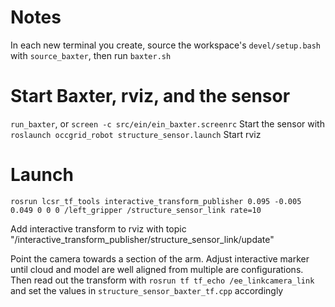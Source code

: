 # Notes
In each new terminal you create, source the workspace's `devel/setup.bash` with `source_baxter`, then run `baxter.sh`

# Start Baxter, rviz, and the sensor
`run_baxter`, or `screen -c src/ein/ein_baxter.screenrc`
Start the sensor with `roslaunch occgrid_robot structure_sensor.launch`
Start rviz

# Launch 
`rosrun lcsr_tf_tools interactive_transform_publisher 0.095 -0.005 0.049 0 0 0 /left_gripper /structure_sensor_link rate=10`

Add interactive transform to rviz with topic "/interactive_transform_publisher/structure_sensor_link/update"

Point the camera towards a section of the arm.
Adjust interactive marker until cloud and model are well aligned from multiple are configurations. Then read out the transform with `rosrun tf tf_echo /ee_linkcamera_link` and set the values in `structure_sensor_baxter_tf.cpp` accordingly
